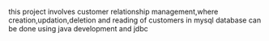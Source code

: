 this project involves customer relationship management,where creation,updation,deletion and reading of customers in mysql database can be done using java development and jdbc
